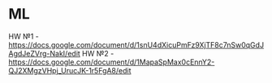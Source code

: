 # ML
HW №1 - https://docs.google.com/document/d/1snU4dXicuPmFz9XjTF8c7nSw0qGdJAgdJeZVrg-NakI/edit
HW №2 - https://docs.google.com/document/d/1MapaSpMax0cEnnY2-QJ2XMgzVHpj_UrucJK-1r5FgA8/edit
